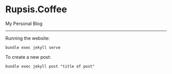 # Rupsis.Coffee

My Personal Blog

---

Running the website:

```
bundle exec jekyll serve
```

To create a new post:

```
bundle exec jekyll post "title of post"
```
